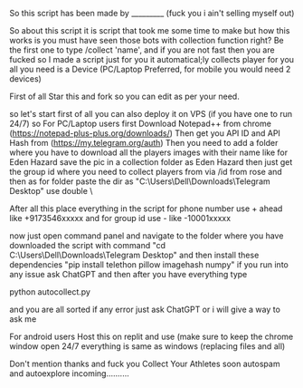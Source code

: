 So this script has been made by _________ (fuck you i ain't selling myself out)

So about this script it is script that took me some time to make but how this works is you must have seen those bots with collection function right? Be the first one to type /collect 'name', and if you are not fast then you are fucked so I made a script just for you
it automatical;ly collects player for you all you need is a Device (PC/Laptop Preferred, for mobile you would need 2 devices)

First of all Star this and fork so you can edit as per your need.

so let's start first of all you can also deploy it on VPS (if you have one to run 24/7)
so For PC/Laptop users first
Download Notepad++ from chrome (https://notepad-plus-plus.org/downloads/)
Then get you API ID and API Hash from (https://my.telegram.org/auth)
Then you need to add a folder where you have to download all the players images with their name like for Eden Hazard save the pic in a collection folder as Eden Hazard 
then just get the group id where you need to collect players from via /id from rose 
and then as for folder paste the dir as "C:\\Users\\Dell\\Downloads\\Telegram Desktop" use double \\

After all this place everything in the script for phone number use + ahead like +9173546xxxxx and for group id use - like -10001xxxxx

now just open command panel and navigate to the folder where you have downloaded the script with command "cd C:\Users\Dell\Downloads\Telegram Desktop"
and then install these dependencies "pip install telethon pillow imagehash numpy" if you run into any issue ask ChatGPT
and then after you have everything type 

python autocollect.py

and you are all sorted if any error just ask ChatGPT or i will give a way to ask me 

For android users 
Host this on replit and use (make sure to keep the chrome window open 24/7 everything is same as windows (replacing files and all)

Don't mention thanks and fuck you Collect Your Athletes
soon autospam and autoexplore incoming..........

